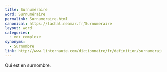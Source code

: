 ```yaml
---
title: Surnuméraire
word: Surnuméraire
permalink: Surnumeraire.html
canonical: https://lachal.neamar.fr/Surnumeraire
layout: word
categories:
  - Mot complexe
synonyms:
  - Surnombre
link: http://www.linternaute.com/dictionnaire/fr/definition/surnumeraire/
---
```


Qui est en surnombre.

